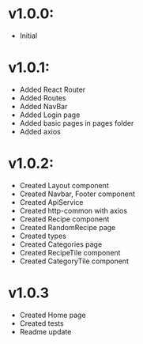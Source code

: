 # v1.0.0:
- Initial
# v1.0.1:
- Added React Router
- Added Routes
- Added NavBar
- Added Login page
- Added basic pages in pages folder
- Added axios
# v1.0.2:
- Created Layout component 
- Created Navbar, Footer component
- Created ApiService
- Created http-common with axios
- Created Recipe component
- Created RandomRecipe page
- Created types
- Created Categories page
- Created RecipeTile component
- Created CategoryTile component
# v1.0.3
- Created Home page
- Created tests
- Readme update